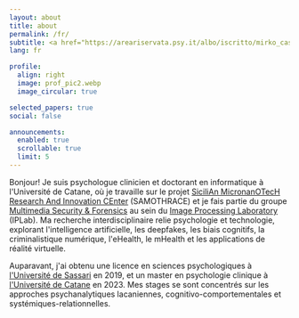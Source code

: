 ```yaml
---
layout: about
title: about
permalink: /fr/
subtitle: <a href="https://areariservata.psy.it/albo/iscritto/mirko_casu_218564" target="_blank" rel="noopener">Psychologue clinicien</a>, doctorant en informatique à l'Université de Catane.
lang: fr

profile:
  align: right
  image: prof_pic2.webp
  image_circular: true

selected_papers: true
social: false

announcements:
  enabled: true
  scrollable: true
  limit: 5
---
```


<p>
  <span>Bonjour! Je suis psychologue clinicien et doctorant en informatique à l'Université de Catane, où je travaille sur le projet </span>
  <a href="https://samothrace.eu/" target="_blank" rel="noopener">SiciliAn MicronanOTecH Research And Innovation CEnter</a>
  <span> (SAMOTHRACE) et je fais partie du groupe </span>
  <a href="https://iplab.dmi.unict.it/mfs/" target="_blank" rel="noopener">Multimedia Security & Forensics</a>
  <span> au sein du </span>
  <a href="https://iplab.dmi.unict.it/" target="_blank" rel="noopener">Image Processing Laboratory</a>
  <span> (IPLab). Ma recherche interdisciplinaire relie psychologie et technologie, explorant l'intelligence artificielle, les deepfakes, les biais cognitifs, la criminalistique numérique, l'eHealth, le mHealth et les applications de réalité virtuelle.</span>
</p>

<p>
  <span>Auparavant, j'ai obtenu une licence en sciences psychologiques à </span>
  <a href="https://www.uniss.it/en" target="_blank" rel="noopener">l'Université de Sassari</a>
  <span> en 2019, et un master en psychologie clinique à </span>
  <a href="https://www.unict.it/en" target="_blank" rel="noopener">l'Université de Catane</a>
  <span> en 2023. Mes stages se sont concentrés sur les approches psychanalytiques lacaniennes, cognitivo-comportementales et systémiques-relationnelles.</span>
</p>
